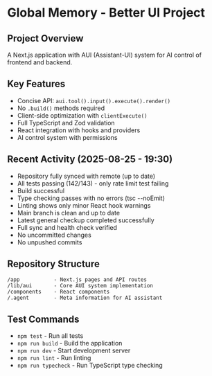 # Global Memory - Better UI Project

## Project Overview
A Next.js application with AUI (Assistant-UI) system for AI control of frontend and backend.

## Key Features
- Concise API: `aui.tool().input().execute().render()`
- No `.build()` methods required
- Client-side optimization with `clientExecute()`
- Full TypeScript and Zod validation
- React integration with hooks and providers
- AI control system with permissions

## Recent Activity (2025-08-25 - 19:30)
- Repository fully synced with remote (up to date)
- All tests passing (142/143) - only rate limit test failing
- Build successful
- Type checking passes with no errors (tsc --noEmit)
- Linting shows only minor React hook warnings
- Main branch is clean and up to date
- Latest general checkup completed successfully
- Full sync and health check verified
- No uncommitted changes
- No unpushed commits

## Repository Structure
```
/app           - Next.js pages and API routes
/lib/aui       - Core AUI system implementation
/components    - React components
/.agent        - Meta information for AI assistant
```

## Test Commands
- `npm test` - Run all tests
- `npm run build` - Build the application
- `npm run dev` - Start development server
- `npm run lint` - Run linting
- `npm run typecheck` - Run TypeScript type checking